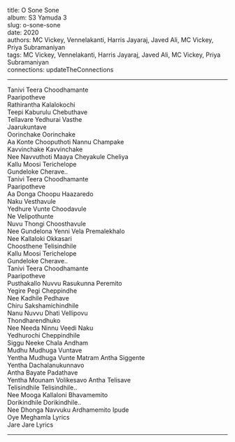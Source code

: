 title: O Sone Sone  
album: S3 Yamuda 3  
slug: o-sone-sone  
date: 2020  
authors: MC Vickey, Vennelakanti, Harris Jayaraj, Javed Ali, MC Vickey, Priya Subramaniyan  
tags: MC Vickey, Vennelakanti, Harris Jayaraj, Javed Ali, MC Vickey, Priya Subramaniyan  
connections: updateTheConnections  

------------

Tanivi Teera Choodhamante  
Paaripotheve  
Rathirantha Kalalokochi  
Teepi Kaburulu Chebuthave  
Tellavare Yedhurai Vasthe  
Jaarukuntave  
Oorinchake Oorinchake  
Aa Konte Chooputhoti Nannu Champake  
Kavvinchake Kavvinchake  
Nee Navvuthoti Maaya Cheyakule Cheliya  
Kallu Moosi Terichelope  
Gundeloke Cherave..  
Tanivi Teera Choodhamante  
Paaripotheve  
Aa Donga Choopu Haazaredo  
Naku Vesthavule  
Yedhure Vunte Choodavule  
Ne Velipothunte  
Nuvu Thongi Choosthavule  
Nee Gundelona Yenni Vela Premalekhalo  
Nee Kallaloki Okkasari  
Choosthene Telisindhile  
Kallu Moosi Terichelope  
Gundeloke Cherave..  
Tanivi Teera Choodhamante  
Paaripotheve  
Pusthakallo Nuvvu Rasukunna Peremito  
Yegire Pegi Cheppindhe  
Nee Kadhile Pedhave  
Chiru Sakshamichindhile  
Nanu Nuvvu Dhati Vellipovu  
Thondharendhuko  
Nee Needa Ninnu Veedi Naku  
Yedhurochi Cheppindhile  
Siggu Neeke Chala Andham  
Mudhu Mudhuga Vuntave  
Yentha Mudhuga Vunte Matram Antha Siggente  
Yentha Dachalanukunnavo  
Antha Bayate Padathave  
Yentha Mounam Volikesavo Antha Telisave  
Telisindhile Telisindhile..  
Nee Mooga Kallaloni Bhavamemito  
Dorikindhile Dorikindhile..  
Nee Dhonga Navvuku Ardhamemito Ipude  
Oye Meghamla Lyrics  
Jare Jare Lyrics  


------------
